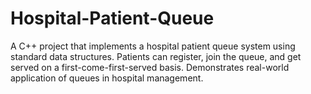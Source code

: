 # Hospital-Patient-Queue
A C++ project that implements a hospital patient queue system using standard data structures. Patients can register, join the queue, and get served on a first-come-first-served basis. Demonstrates real-world application of queues in hospital management.
